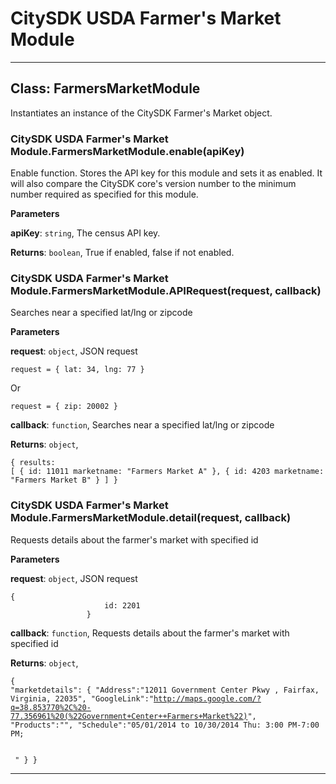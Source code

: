 # CitySDK USDA Farmer&#39;s Market Module





* * *

## Class: FarmersMarketModule
Instantiates an instance of the CitySDK Farmer's Market object.

### CitySDK USDA Farmer&#39;s Market Module.FarmersMarketModule.enable(apiKey) 

Enable function. Stores the API key for this module and sets it as enabled.  It will also compare the CitySDK core's version number to the minimum number required as specified for this module.

**Parameters**

**apiKey**: `string`, The census API key.

**Returns**: `boolean`, True if enabled, false if not enabled.

### CitySDK USDA Farmer&#39;s Market Module.FarmersMarketModule.APIRequest(request, callback) 

Searches near a specified lat/lng or zipcode

**Parameters**

**request**: `object`, JSON request<pre><code>request = { lat: 34, lng: 77 }</code></pre>Or<pre><code>request = { zip: 20002 }</code></pre>

**callback**: `function`, Searches near a specified lat/lng or zipcode

**Returns**: `object`, <pre><code>{     results: [         {             id: 11011             marketname: "Farmers Market A"         },         {             id: 4203             marketname: "Farmers Market B"         }     ]}</code></pre>

### CitySDK USDA Farmer&#39;s Market Module.FarmersMarketModule.detail(request, callback) 

Requests details about the farmer's market with specified id

**Parameters**

**request**: `object`, JSON request<pre><code>{                     id: 2201                 }</code></pre>

**callback**: `function`, Requests details about the farmer's market with specified id

**Returns**: `object`, <pre><code>{     "marketdetails": {                     "Address":"12011 Government Center Pkwy , Fairfax, Virginia, 22035",                     "GoogleLink":"http://maps.google.com/?q=38.853770%2C%20-77.356961%20(%22Government+Center++Farmers+Market%22)",                     "Products":"",                     "Schedule":"05/01/2014 to 10/30/2014 Thu: 3:00 PM-7:00 PM;<br> <br> <br> "                     }}</code></pre>



* * *










